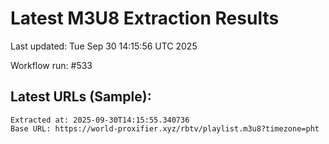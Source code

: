 # Latest M3U8 Extraction Results

Last updated: Tue Sep 30 14:15:56 UTC 2025

Workflow run: #533

## Latest URLs (Sample):
```
Extracted at: 2025-09-30T14:15:55.340736
Base URL: https://world-proxifier.xyz/rbtv/playlist.m3u8?timezone=pht

```
